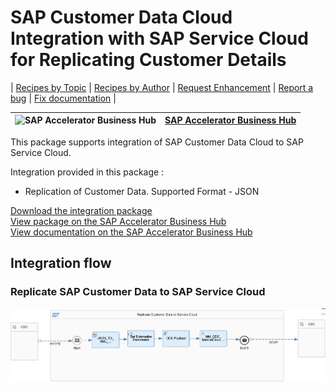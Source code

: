 # SAP Customer Data Cloud Integration with SAP Service Cloud for Replicating Customer Details

\| [Recipes by Topic](../../readme.md ) \| [Recipes by Author](../../author.md ) \| [Request Enhancement](https://github.com/SAP-samples/cloud-integration-flow/issues/new?assignees=&labels=Recipe%20Fix,enhancement&template=recipe-request.md&title=Improve%20SAP%20Customer%20Data%20Cloud%20Integration%20with%20SAP%20Service%20Cloud%20for%20Replicating%20Customer%20Details ) \| [Report a bug](https://github.com/SAP-samples/cloud-integration-flow/issues/new?assignees=&labels=Recipe%20Fix,bug&template=bug_report.md&title=Issue%20with%20SAP%20Customer%20Data%20Cloud%20Integration%20with%20SAP%20Service%20Cloud%20for%20Replicating%20Customer%20Details ) \| [Fix documentation](https://github.com/SAP-samples/cloud-integration-flow/issues/new?assignees=&labels=Recipe%20Fix,documentation&template=bug_report.md&title=Docu%20fix%20SAP%20Customer%20Data%20Cloud%20Integration%20with%20SAP%20Service%20Cloud%20for%20Replicating%20Customer%20Details ) \|

![SAP Accelerator Business Hub](https://github.com/SAPAPIBusinessHub.png?size=50 ) | [SAP Accelerator Business Hub](https://api.sap.com/allcommunity) |
----|----|

This package supports integration of SAP Customer Data Cloud to SAP Service Cloud.

Integration provided in this package :
* Replication of Customer Data.
Supported Format - JSON

[Download the integration package](SAPCustomerDataCloudIntegrationwithSAPServiceCloudReplicateCustomerDetails.zip)\
[View package on the SAP Accelerator Business Hub](https://api.sap.com/package/SAPCustomerDataCloudIntegrationwithSAPServiceCloudReplicateCustomerDetails/overview)\
[View documentation on the SAP Accelerator Business Hub](https://api.sap.com/odata/1.0/catalog.svc/Files('6de5128612014acea503270715e864ed')/$value)


## Integration flow
### Replicate SAP Customer Data to SAP Service Cloud
![iflowimage](Replicate_Customer_Data_to_Service_Cloud.png)
